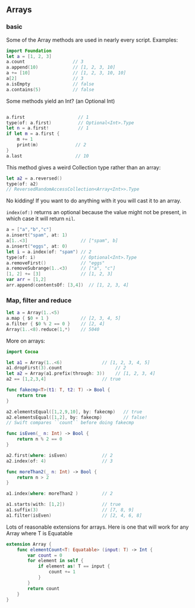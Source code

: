 ## Arrays

### basic

Some of the Array methods are used in nearly every script.  Examples:

```swift
import Foundation
let a = [1, 2, 3]
a.count                  // 3
a.append(10)             // [1, 2, 3, 10]
a += [10]                // [1, 2, 3, 10, 10]
a[2]                     // 3
a.isEmpty                // false
a.contains(5)            // false
```

Some methods yield an Int? (an Optional Int)

```swift

a.first                    // 1
type(of: a.first)	       // Optional<Int>.Type
let n = a.first!	       // 1
if let m = a.first {
    m += 1
    print(m)              // 2
}
a.last                    // 10
```
This method gives a weird Collection type rather than an array:

```swift
let a2 = a.reversed()
type(of: a2)
// ReversedRandomAccessCollection<Array<Int>>.Type
```
No kidding!  If you want to do anything with it you will cast it to an array.


``index(of:)`` returns an optional because the value might not be present, in which case it will return ``nil``.

```swift
a = ["a","b","c"]
a.insert("spam", at: 1)
a[1..<3]                    // ["spam", b]
a.insert("eggs", at: 0)
let i = a.index(of: "spam") // 2
type(of: i)                 // Optional<Int>.Type
a.removeFirst()             // "eggs"
a.removeSubrange(1..<3)     // ["a", "c"]
[1, 2] += [3]               // [1, 2, 3]
var arr = [1,2]
arr.append(contentsOf: [3,4])  // [1, 2, 3, 4]
```

### Map, filter and reduce

```swift
let a = Array(1..<5)
a.map { $0 + 1 }            // [2, 3, 4, 5]
a.filter { $0 % 2 == 0 }    // [2, 4]
Array(1..<8).reduce(1,*)    // 5040
```

More on arrays:

```swift
import Cocoa

let a1 = Array(1..<6)               // [1, 2, 3, 4, 5]
a1.dropFirst(3).count                    // 2
let a2 = Array(a1.prefix(through: 3))    // [1, 2, 3, 4]
a2 == [1,2,3,4]                     // true

func fakecmp<T>(t1: T, t2: T) -> Bool {
    return true
}

a2.elementsEqual([1,2,9,10], by: fakecmp)   // true
a2.elementsEqual([1,2], by: fakecmp)        // false!
// Swift compares ``count`` before doing fakecmp

func isEven(_ n: Int) -> Bool {
    return n % 2 == 0
}

a2.first(where: isEven)             // 2
a2.index(of: 4)                     // 3

func moreThan2(_ n: Int) -> Bool {
    return n > 2
}

a1.index(where: moreThan2 )         // 2

a1.starts(with: [1,2])              // true
a1.suffix(3)                        // [7, 8, 9]
a1.filter(isEven)                   // [2, 4, 6, 8]
```
Lots of reasonable extensions for arrays.  Here is one that will work for any Array<T> where T is Equatable

```swift
extension Array {
    func elementCount<T: Equatable> (input: T) -> Int {
        var count = 0
        for element in self {
            if element as! T == input {
                count += 1
            }
        }
        return count
    }
}
```



